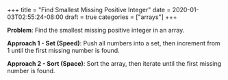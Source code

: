 +++
title = "Find Smallest Missing Positive Integer"
date = 2020-01-03T02:55:24-08:00
draft = true
categories = ["arrays"]
+++

**Problem**: Find the smallest missing positive integer in an array.

**Approach 1 - Set (Speed)**: Push all numbers into a set, then increment from 1 until the first missing number is found.

**Approach 2 - Sort (Space)**: Sort the array, then iterate until the first missing number is found.

